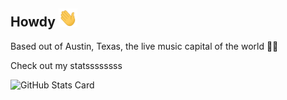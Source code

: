 ## Howdy <img src="https://github.com/ABSphreak/ABSphreak/blob/master/gifs/Hi.gif" width="30px">

Based out of Austin, Texas, the live music capital of the world 🤘🎸

Check out my statssssssss

![GitHub Stats Card](https://github-readme-stats.vercel.app/api?username=haugenj&show_icons=true&theme=slateorange&count_private=true)
